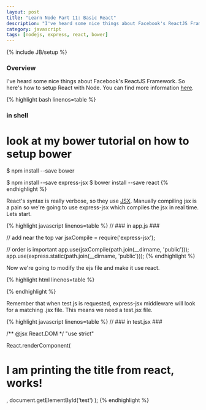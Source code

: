 ```yaml
---
layout: post
title: "Learn Node Part 11: Basic React"
description: "I've heard some nice things about Facebook's ReactJS Framework. So here's how to setup React with Node. You can find more information [here](https://github.com/GabrielGhe/NodePractice/tree/master/Server18React).g"
category: javascript
tags: [nodejs, express, react, bower]
---
```

{% include JB/setup %}

<!-- Overview -->
<h3>Overview</h3>

I've heard some nice things about Facebook's ReactJS Framework. So here's how to setup React with Node. You can find more information [here](https://github.com/GabrielGhe/NodePractice/tree/master/Server18React).

<!-- Code _______________________________________-->
{% highlight bash linenos=table  %}
### in shell ###

# look at my bower tutorial on how to setup bower
$ npm install --save bower

$ npm install --save express-jsx
$ bower install --save react
{% endhighlight %}
<!-- /Code ^^^^^^^^^^^^^^^^^^^^^^^^^^^^^^^^^^^^^^-->

React's syntax is really verbose, so they use [JSX](http://facebook.github.io/react/docs/jsx-in-depth.html). Manually compiling jsx is a pain so we're going to use express-jsx which compiles the jsx in real time. Lets start.

<!-- Code _______________________________________-->
{% highlight javascript linenos=table  %}
// ### in app.js ###

// add near the top
var jsxCompile = require('express-jsx');

// order is important
app.use(jsxCompile(path.join(__dirname, 'public')));
app.use(express.static(path.join(__dirname, 'public')));
{% endhighlight %}
<!-- /Code ^^^^^^^^^^^^^^^^^^^^^^^^^^^^^^^^^^^^^^-->

Now we're going to modify the ejs file and make it use react.

<!-- Code _______________________________________-->
{% highlight html linenos=table  %}
<!-- ### in index.ejs ### -->

<div id="test"></div>

<script type="text/javascript" src="bower_components/react/react.min.js"></script>
<script src="javascripts/test.js"></script>
{% endhighlight %}
<!-- /Code ^^^^^^^^^^^^^^^^^^^^^^^^^^^^^^^^^^^^^^-->

Remember that when test.js is requested, express-jsx middleware will look for a matching .jsx file. This means we need a test.jsx file.

<!-- Code _______________________________________-->
{% highlight javascript linenos=table  %}
// ### in test.jsx ###

/** @jsx React.DOM */
"use strict"

React.renderComponent(
  <h1>I am printing the title from react, works!</h1>,
  document.getElementById('test')
);
{% endhighlight %}
<!-- /Code ^^^^^^^^^^^^^^^^^^^^^^^^^^^^^^^^^^^^^^-->
